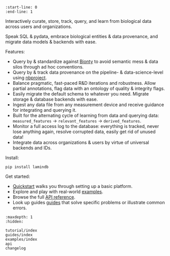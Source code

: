 ```{include} ../README.md
:start-line: 0
:end-line: 1
```

Interactively curate, store, track, query, and learn from biological data across users and organizations.

Speak SQL & pydata, embrace biological entities & data provenance, and migrate data models & backends with ease.

Features:

- Query by & standardize against [Bionty](https://lamin.ai/bionty) to avoid semantic mess & data silos through ad hoc conventions.
- Query by & track data provenance on the pipeline- & data-science-level using [nbproject](https://lamin.ai/nbproject).
- Balance pragmatic, fast-paced R&D iterations and robustness. Allow partial annotations, flag data with an ontology of quality & integrity flags.
- Easily migrate the default schema to whatever you need. Migrate storage & database backends with ease.
- Ingest any data file from any measurement device and receive guidance for integrating and querying it.
- Built for the alternating cycle of learning from data and querying data: `measured_features` -> `relevant_features` -> `derived_features`.
- Monitor a full access log to the database: everything is tracked, never lose anything again, resolve corrupted data, easily get rid of unused data!
- Integrate data across organizations & users by virtue of universal backends and IDs.

Install:

```
pip install lamindb
```

Get started:

- [Quickstart](tutorial/quickstart) walks you through setting up a basic platform.
- Explore and play with real-world [examples](examples/index).
- Browse the full [API reference](api).
- Look up guides [guides](guides/index) that solve specific problems or illustrate common errors.

```{toctree}
:maxdepth: 1
:hidden:

tutorial/index
guides/index
examples/index
api
changelog
```
